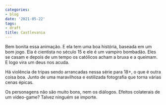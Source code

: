 ```yaml
---
categories:
- blog
date: '2021-05-22'
tags:
- draft
title: Castlevania
---
```


Bem bonita essa animação. E ela tem uma boa história, baseada em um bom jogo. Ela é cientista no século 15 e ele é um vampiro bombadão. Eles se casam e depois de um tempo os católicos acham a bruxa e a queimam. E logo vira um deus nos acuda.

Há violência de tripas sendo arrancadas nessa série para 18+, o que é outra coisa boa. Junto de uma maravilhosa e estilizada fotografia que torna várias cenas épicas.

Os personagens não são muito bons, nem os diálogos. Efeitos colaterais de um vídeo-game? Talvez ninguém se importe.